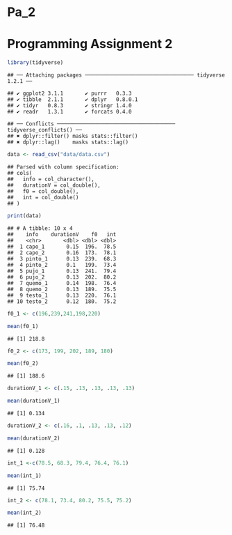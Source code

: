 Pa\_2
================

Programming Assignment 2
========================

``` r
library(tidyverse)
```

    ## ── Attaching packages ─────────────────────────────────── tidyverse 1.2.1 ──

    ## ✔ ggplot2 3.1.1       ✔ purrr   0.3.3  
    ## ✔ tibble  2.1.1       ✔ dplyr   0.8.0.1
    ## ✔ tidyr   0.8.3       ✔ stringr 1.4.0  
    ## ✔ readr   1.3.1       ✔ forcats 0.4.0

    ## ── Conflicts ────────────────────────────────────── tidyverse_conflicts() ──
    ## ✖ dplyr::filter() masks stats::filter()
    ## ✖ dplyr::lag()    masks stats::lag()

``` r
data <- read_csv("data/data.csv")
```

    ## Parsed with column specification:
    ## cols(
    ##   info = col_character(),
    ##   durationV = col_double(),
    ##   f0 = col_double(),
    ##   int = col_double()
    ## )

``` r
print(data)
```

    ## # A tibble: 10 x 4
    ##    info    durationV    f0   int
    ##    <chr>       <dbl> <dbl> <dbl>
    ##  1 capo_1       0.15  196.  78.5
    ##  2 capo_2       0.16  173.  78.1
    ##  3 pinto_1      0.13  239.  68.3
    ##  4 pinto_2      0.1   199.  73.4
    ##  5 pujo_1       0.13  241.  79.4
    ##  6 pujo_2       0.13  202.  80.2
    ##  7 quemo_1      0.14  198.  76.4
    ##  8 quemo_2      0.13  189.  75.5
    ##  9 testo_1      0.13  220.  76.1
    ## 10 testo_2      0.12  180.  75.2

``` r
f0_1 <- c(196,239,241,198,220)

mean(f0_1)
```

    ## [1] 218.8

``` r
f0_2 <- c(173, 199, 202, 189, 180)

mean(f0_2)
```

    ## [1] 188.6

``` r
durationV_1 <- c(.15, .13, .13, .13, .13)

mean(durationV_1)
```

    ## [1] 0.134

``` r
durationV_2 <- c(.16, .1, .13, .13, .12)

mean(durationV_2)
```

    ## [1] 0.128

``` r
int_1 <-c(78.5, 68.3, 79.4, 76.4, 76.1)

mean(int_1)
```

    ## [1] 75.74

``` r
int_2 <- c(78.1, 73.4, 80.2, 75.5, 75.2)

mean(int_2)
```

    ## [1] 76.48

